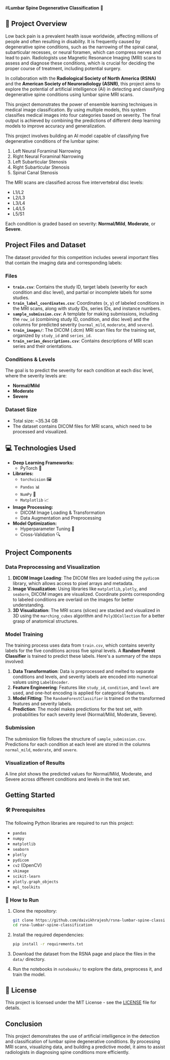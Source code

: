 #**Lumbar Spine Degenerative Classification** 🏥

## 📢 **Project Overview**

Low back pain is a prevalent health issue worldwide, affecting millions of people and often resulting in disability. It is frequently caused by degenerative spine conditions, such as the narrowing of the spinal canal, subarticular recesses, or neural foramen, which can compress nerves and lead to pain. Radiologists use Magnetic Resonance Imaging (MRI) scans to assess and diagnose these conditions, which is crucial for deciding the proper course of treatment, including potential surgery.

In collaboration with the **Radiological Society of North America (RSNA)** and the **American Society of Neuroradiology (ASNR)**, this project aims to explore the potential of artificial intelligence (AI) in detecting and classifying degenerative spine conditions using lumbar spine MRI scans.

This project demonstrates the power of ensemble learning techniques in medical image classification. By using multiple models, this system classifies medical images into four categories based on severity. The final output is achieved by combining the predictions of different deep learning models to improve accuracy and generalization.

This project involves building an AI model capable of classifying five degenerative conditions of the lumbar spine:

1. Left Neural Foraminal Narrowing
2. Right Neural Foraminal Narrowing
3. Left Subarticular Stenosis
4. Right Subarticular Stenosis
5. Spinal Canal Stenosis

The MRI scans are classified across five intervertebral disc levels:

- L1/L2
- L2/L3
- L3/L4
- L4/L5
- L5/S1

Each condition is graded based on severity: **Normal/Mild**, **Moderate**, or **Severe**.

## Project Files and Dataset

The dataset provided for this competition includes several important files that contain the imaging data and corresponding labels:

### Files

- **`train.csv`**: Contains the study ID, target labels (severity for each condition and disc level), and partial or incomplete labels for some studies.
- **`train_label_coordinates.csv`**: Coordinates (x, y) of labeled conditions in the MRI scans, along with study IDs, series IDs, and instance numbers.
- **`sample_submission.csv`**: A template for making submissions, including the `row_id` (combining study ID, condition, and disc level) and the columns for predicted severity (`normal_mild`, `moderate`, and `severe`).
- **`train_images/`**: The DICOM (.dcm) MRI scan files for the training set, organized by `study_id` and `series_id`.
- **`train_series_descriptions.csv`**: Contains descriptions of MRI scan series and their orientations.

### Conditions & Levels

The goal is to predict the severity for each condition at each disc level, where the severity levels are:

- **Normal/Mild**
- **Moderate**
- **Severe**

### Dataset Size

- Total size: ~35.34 GB
- The dataset contains DICOM files for MRI scans, which need to be processed and visualized.

## 💻 **Technologies Used**
- **Deep Learning Frameworks:** 
  - PyTorch 🤖
- **Libraries:** 
  - `torchvision` 🖼️
  - `Pandas` 📊
  - `NumPy` 🔢
  - `Matplotlib` 📈
- **Image Processing:**
  - DICOM Image Loading & Transformation
  - Data Augmentation and Preprocessing
- **Model Optimization:**
  - Hyperparameter Tuning 🔧
  - Cross-Validation 🔍

## Project Components

### Data Preprocessing and Visualization

1. **DICOM Image Loading**: The DICOM files are loaded using the `pydicom` library, which allows access to pixel arrays and metadata.
2. **Image Visualization**: Using libraries like `matplotlib`, `plotly`, and `seaborn`, DICOM images are visualized. Coordinate points corresponding to labeled conditions are overlaid on the images for better understanding.
3. **3D Visualization**: The MRI scans (slices) are stacked and visualized in 3D using the `marching_cubes` algorithm and `Poly3DCollection` for a better grasp of anatomical structures.

### Model Training

The training process uses data from `train.csv`, which contains severity labels for the five conditions across five spinal levels. A **Random Forest Classifier** is trained to predict these labels. Here's a summary of the steps involved:

1. **Data Transformation**: Data is preprocessed and melted to separate conditions and levels, and severity labels are encoded into numerical values using `LabelEncoder`.
2. **Feature Engineering**: Features like `study_id`, `condition`, and `level` are used, and one-hot encoding is applied for categorical features.
3. **Model Fitting**: The `RandomForestClassifier` is trained on the transformed features and severity labels.
4. **Prediction**: The model makes predictions for the test set, with probabilities for each severity level (Normal/Mild, Moderate, Severe).

### Submission

The submission file follows the structure of `sample_submission.csv`. Predictions for each condition at each level are stored in the columns `normal_mild`, `moderate`, and `severe`.

### Visualization of Results

A line plot shows the predicted values for Normal/Mild, Moderate, and Severe across different conditions and levels in the test set.

## Getting Started

### 🛠️ Prerequisites

The following Python libraries are required to run this project:

- `pandas`
- `numpy`
- `matplotlib`
- `seaborn`
- `plotly`
- `pydicom`
- `cv2` (OpenCV)
- `skimage`
- `scikit-learn`
- `plotly.graph_objects`
- `mpl_toolkits`

### 🚀 How to Run

1. Clone the repository:

   ```bash
   git clone https://github.com/daivikhrajesh/rsna-lumbar-spine-classification.git
   cd rsna-lumbar-spine-classification
   ```

2. Install the required dependencies:

   ```bash
   pip install -r requirements.txt
   ```

3. Download the dataset from the RSNA page and place the files in the `data/` directory.

4. Run the notebooks in `notebooks/` to explore the data, preprocess it, and train the model.

## 📜 **License**
This project is licensed under the MIT License - see the [LICENSE](LICENSE) file for details.

## **Conclusion**

This project demonstrates the use of artificial intelligence in the detection and classification of lumbar spine degenerative conditions. By processing MRI scans, visualizing data, and building a predictive model, it aims to assist radiologists in diagnosing spine conditions more efficiently.

